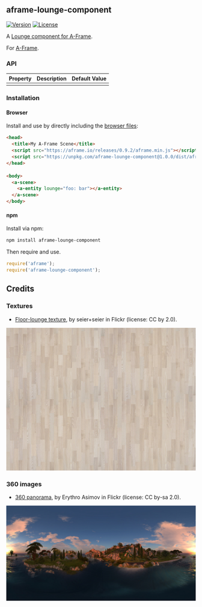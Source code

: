 ## aframe-lounge-component

[![Version](http://img.shields.io/npm/v/aframe-lounge-component.svg?style=flat-square)](https://npmjs.org/package/aframe-lounge-component)
[![License](http://img.shields.io/npm/l/aframe-lounge-component.svg?style=flat-square)](https://npmjs.org/package/aframe-lounge-component)

A [Lounge component for A-Frame](https://jgbarah.github.io/aframe-lounge-component).

For [A-Frame](https://aframe.io).

### API

| Property | Description | Default Value |
| -------- | ----------- | ------------- |
|          |             |               |

### Installation

#### Browser

Install and use by directly including the [browser files](dist):

```html
<head>
  <title>My A-Frame Scene</title>
  <script src="https://aframe.io/releases/0.9.2/aframe.min.js"></script>
  <script src="https://unpkg.com/aframe-lounge-component@1.0.0/dist/aframe-lounge-component.min.js"></script>
</head>

<body>
  <a-scene>
    <a-entity lounge="foo: bar"></a-entity>
  </a-scene>
</body>
```

#### npm

Install via npm:

```bash
npm install aframe-lounge-component
```

Then require and use.

```js
require('aframe');
require('aframe-lounge-component');
```
## Credits
### Textures

* [Floor-lounge texture](https://www.flickr.com/photos/seier/4342331255),
by seier+seier in Flickr (license: CC by 2.0).

![](assets/floor-texture.jpg)

### 360 images

* [360 panorama](https://www.flickr.com/photos/songularity/29966901235/),
by Erythro Asimov in Flickr (license: CC by-sa 2.0).

![](assets/360-panorama.jpg)
